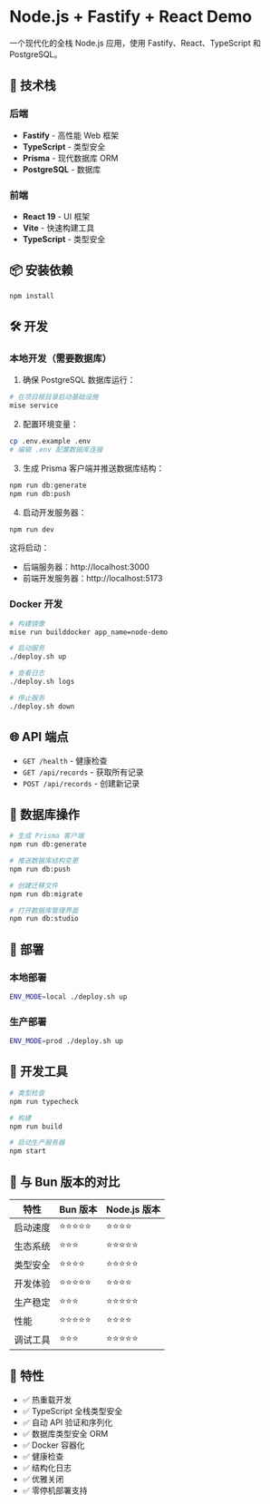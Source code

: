# Node.js + Fastify + React Demo

一个现代化的全栈 Node.js 应用，使用 Fastify、React、TypeScript 和 PostgreSQL。

## 🚀 技术栈

### 后端
- **Fastify** - 高性能 Web 框架
- **TypeScript** - 类型安全
- **Prisma** - 现代数据库 ORM
- **PostgreSQL** - 数据库

### 前端  
- **React 19** - UI 框架
- **Vite** - 快速构建工具
- **TypeScript** - 类型安全

## 📦 安装依赖

```bash
npm install
```

## 🛠️ 开发

### 本地开发（需要数据库）

1. 确保 PostgreSQL 数据库运行：
```bash
# 在项目根目录启动基础设施
mise service
```

2. 配置环境变量：
```bash
cp .env.example .env
# 编辑 .env 配置数据库连接
```

3. 生成 Prisma 客户端并推送数据库结构：
```bash
npm run db:generate
npm run db:push
```

4. 启动开发服务器：
```bash
npm run dev
```

这将启动：
- 后端服务器：http://localhost:3000
- 前端开发服务器：http://localhost:5173

### Docker 开发

```bash
# 构建镜像
mise run builddocker app_name=node-demo

# 启动服务
./deploy.sh up

# 查看日志
./deploy.sh logs

# 停止服务
./deploy.sh down
```

## 🌐 API 端点

- `GET /health` - 健康检查
- `GET /api/records` - 获取所有记录
- `POST /api/records` - 创建新记录

## 📝 数据库操作

```bash
# 生成 Prisma 客户端
npm run db:generate

# 推送数据库结构变更
npm run db:push

# 创建迁移文件
npm run db:migrate

# 打开数据库管理界面
npm run db:studio
```

## 🚢 部署

### 本地部署
```bash
ENV_MODE=local ./deploy.sh up
```

### 生产部署
```bash
ENV_MODE=prod ./deploy.sh up
```

## 🔧 开发工具

```bash
# 类型检查
npm run typecheck

# 构建
npm run build

# 启动生产服务器
npm start
```

## 🎯 与 Bun 版本的对比

| 特性 | Bun 版本 | Node.js 版本 |
|------|----------|--------------|
| 启动速度 | ⭐⭐⭐⭐⭐ | ⭐⭐⭐⭐ |
| 生态系统 | ⭐⭐⭐ | ⭐⭐⭐⭐⭐ |
| 类型安全 | ⭐⭐⭐⭐ | ⭐⭐⭐⭐⭐ |
| 开发体验 | ⭐⭐⭐⭐⭐ | ⭐⭐⭐⭐ |
| 生产稳定 | ⭐⭐⭐ | ⭐⭐⭐⭐⭐ |
| 性能 | ⭐⭐⭐⭐⭐ | ⭐⭐⭐⭐ |
| 调试工具 | ⭐⭐⭐ | ⭐⭐⭐⭐⭐ |

## 🎨 特性

- ✅ 热重载开发
- ✅ TypeScript 全栈类型安全
- ✅ 自动 API 验证和序列化
- ✅ 数据库类型安全 ORM
- ✅ Docker 容器化
- ✅ 健康检查
- ✅ 结构化日志
- ✅ 优雅关闭
- ✅ 零停机部署支持
